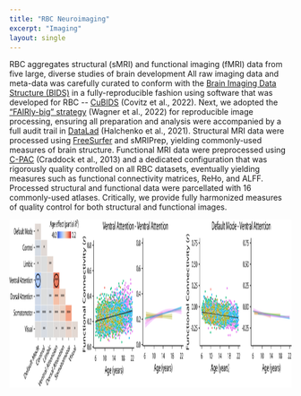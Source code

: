 ```yaml
---
title: "RBC Neuroimaging"
excerpt: "Imaging"
layout: single
---
```


RBC aggregates structural (sMRI) and functional imaging (fMRI) data from five large, diverse studies of brain development
All raw imaging data and meta-data was carefully curated to conform with the [Brain Imaging Data Structure (BIDS)](https://bids.neuroimaging.io/) in a fully-reproducible fashion using software that was developed for RBC -- [CuBIDS](https://cubids.readthedocs.io/en/latest/) (Covitz et al., 2022).
Next, we adopted the [“FAIRly-big” strategy](https://www.nature.com/articles/s41597-022-01163-2) (Wagner et al., 2022) for reproducible image processing, ensuring all preparation and analysis were accompanied by a full audit trail in [DataLad](https://www.datalad.org/) (Halchenko et al., 2021).
Structural MRI data were processed using [FreeSurfer](https://surfer.nmr.mgh.harvard.edu/) and sMRIPrep, yielding commonly-used measures of brain structure.
Functional MRI data were preprocessed using [C-PAC](https://fcp-indi.github.io/) (Craddock et al., 2013) and a dedicated configuration that was rigorously quality controlled on all RBC datasets, eventually yielding measures such as functional connectivity matrices, ReHo, and ALFF.
Processed structural and functional data were parcellated with 16 commonly-used atlases.
Critically, we provide fully harmonized measures of  quality control for both structural and functional images.


<div style="text-align: center;">
     <img src="/assets/images/misc/function_age_harmonized_website.png" width="1100" height="300" />
</div>
